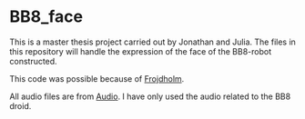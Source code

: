 # BB8_face
This is a master thesis project carried out by Jonathan and Julia. The files in this repository will handle the expression of the face of the BB8-robot constructed.

This code was possible because of [Frojdholm][1].

All audio files are from [Audio][2]. I have only used the audio related to the BB8 droid.

[1]: https://github.com/Frojdholm
[2]: https://www.youtube.com/watch?v=guigQp643aY
